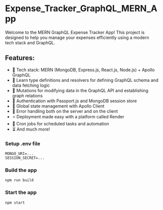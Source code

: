 # Expense_Tracker_GraphQL_MERN_App

Welcome to the MERN GraphQL Expense Tracker App! This project is designed to help you manage your expenses efficiently using a modern tech stack and GraphQL.

## Features:

* 🌟 Tech stack: MERN (MongoDB, Express.js, React.js, Node.js) + Apollo GraphQL
* 📝 Learn type definitions and resolvers for defining GraphQL schema and data fetching logic
* 🔄 Mutations for modifying data in the GraphQL API and establishing graph relations
* 🎃 Authentication with Passport.js and MongoDB session store
* 🚀 Global state management with Apollo Client
* 🐞 Error handling both on the server and on the client
* ⭐ Deployment made easy with a platform called Render
* 👾 Cron jobs for scheduled tasks and automation
* ⏳ And much more!

### Setup .env file

    MONGO_URI=...
    SESSION_SECRET=...

### Build the app

    npm run build

### Start the app

    npm start